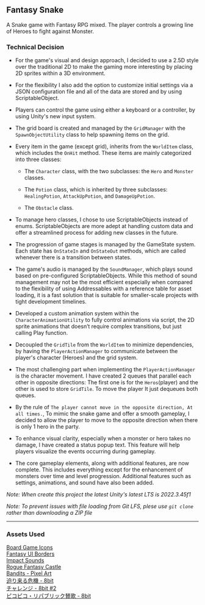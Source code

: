 ## Fantasy Snake

A Snake game with Fantasy RPG mixed. The player controls a growing line of Heroes to fight against Monster.

### Technical Decision
- For the game's visual and design approach, I decided to use a 2.5D style over the traditional 2D to make the gaming more interesting by placing 2D sprites within a 3D environment.

- For the flexibility I also add the option to customize initial settings via a JSON configuration file and all of the data are stored and by using ScriptableObject.

- Players can control the game using either a keyboard or a controller, by using Unity's new input system.

- The grid board is created and managed by the `GridManager` with the `SpawnObjectUtility` class to help spawning items on the grid.

- Every item in the game (except grid), inherits from the `WorldItem` class, which includes the `OnHit` method. These items are mainly categorized into three classes:

    - The `Character` class, with the two subclasses: the `Hero` and `Monster` classes.

    - The `Potion` class, which is inherited  by three subclasses: `HealingPotion`, `AttackUpPotion`, and `DamageUpPotion`.

    - The `Obstacle` class.

- To manage hero classes, I chose to use ScriptableObjects instead of enums. ScriptableObjects are more adept at handling custom data and offer a streamlined process for adding new classes in the future.

- The progression of game stages is managed by the GameState system. Each state has `OnStateIn` and `OnStateOut` methods, which are called whenever there is a transition between states.

- The game's audio is managed by the `SoundManager`, which plays sound based on pre-configured ScriptableObjects. While this method of sound management may not be the most efficient especially when compared to the flexibility of using Addressables with a reference table for asset loading, it is a fast solution that is suitable for smaller-scale projects with tight development timelines.

- Developed a custom animation system within the `CharacterAnimationUtility` to fully control animations via script, the 2D sprite animations that doesn’t require complex transitions, but just calling Play function.

- Decoupled the `GridTile` from the `WorldItem` to minimize dependencies, by having the `PlayerActionManager` to communicate between the player's character (Heroes) and the grid system.

- The most challenging part when implementing the `PlayerActionManager` is the character movement. I have created 2 queues that parallel each other in opposite directions: The first one is for the `Heros`(player) and the other is used to store `GridTile`. To move the player It just dequeues both queues.

- By the rule of `The player cannot move in the opposite direction, At all times.`, To mimic the snake game and offer a smooth gameplay, I decided to allow the player to move to the opposite direction when there is only 1 hero in the party.

- To enhance visual clarity, especially when a monster or hero takes no damage, I have created a status popup text. This feature will help players visualize the events occurring during gameplay.

- The core gameplay elements, along with additional features, are now complete. This includes everything except for the enhancement of monsters over time and level progression. Additional features such as settings, animations, and sound have also been added.


*Note: When create this project the latest Unity's latest LTS is 2022.3.45f1*

*Note: To prevent issues with file loading from Git LFS, plese use `git clone` rather than downloading a ZIP file*

---


### Assets Used
[Board Game Icons](https://kenney.nl/assets/board-game-icons)    
[Fantasy UI Borders](https://kenney.nl/assets/fantasy-ui-borders)    
[Impact Sounds](https://kenney.nl/assets/impact-sounds)    
[Rogue Fantasy Castle](https://assetstore.unity.com/packages/2d/environments/rogue-fantasy-castle-164725)    
[Bandits - Pixel Art](https://assetstore.unity.com/packages/2d/characters/bandits-pixel-art-104130)    
[迫り来る危機 - 8bit](https://www.youtube.com/watch?v=NTeyaHTXjvM)    
[チャレンジ - 8bit #2](https://www.youtube.com/watch?v=76Ulg79AIXw)    
[ピコピコ・リパブリック賛歌 - 8bit](https://www.youtube.com/watch?v=lCSEr1R7Kac)    
